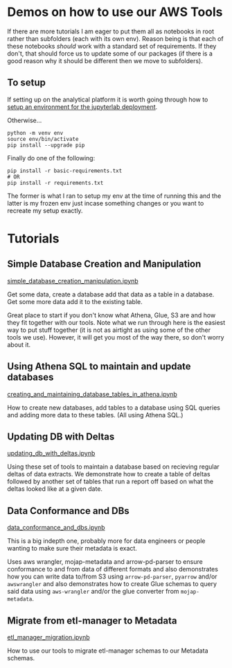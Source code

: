 # Demos on how to use our AWS Tools

If there are more tutorials I am eager to put them all as notebooks in root rather than subfolders (each with its own env). Reason being is that each of these notebooks _should_ work with a standard set of requirements. If they don't, that should force us to update some of our packages (if there is a good reason why it should be different then we move to subfolders).

## To setup

If setting up on the analytical platform it is worth going through how to [setup an environment for the jupyterlab deployment](https://user-guidance.services.alpha.mojanalytics.xyz/tools.html#venv-and-pip).

Otherwise...

```
python -m venv env
source env/bin/activate
pip install --upgrade pip
```

Finally do one of the following:

```
pip install -r basic-requirements.txt
# OR
pip install -r requirements.txt
```

The former is what I ran to setup my env at the time of running this and the latter is my frozen env just incase something changes or you want to recreate my setup exactly.


# Tutorials

## Simple Database Creation and Manipulation

[simple_database_creation_manipulation.ipynb](simple_database_creation_manipulation.ipynb)

Get some data, create a database add that data as a table in a database. Get some more data add it to the existing table.

Great place to start if you don't know what Athena, Glue, S3 are and how they fit together with our tools. Note what we run through here is the easiest way to put stuff together (it is not as airtight as using some of the other tools we use). However, it will get you most of the way there, so don't worry about it.


## Using Athena SQL to maintain and update databases

[creating_and_maintaining_database_tables_in_athena.ipynb](creating_and_maintaining_database_tables_in_athena.ipynb)

How to create new databases, add tables to a database using SQL queries and adding more data to these tables. (All using Athena SQL.)


## Updating DB with Deltas

[updating_db_with_deltas.ipynb](updating_db_with_deltas.ipynb)

Using these set of tools to maintain a database based on recieving regular deltas of data extracts. We demonstrate how to create a table of deltas followed by another set of tables that run a report off based on what the deltas looked like at a given date.


## Data Conformance and DBs

[data_conformance_and_dbs.ipynb](data_conformance_and_dbs.ipynb)

This is a big indepth one, probably more for data engineers or people wanting to make sure their metadata is exact.

Uses aws wrangler, mojap-metadata and arrow-pd-parser to ensure conformance to and from data of different formats and also demonstrates how you can write data to/from S3 using `arrow-pd-parser`, `pyarrow` and/or `awswrangler` and also demonstrates how to create Glue schemas to query said data using `aws-wrangler` and/or the glue converter from `mojap-metadata`.


## Migrate from etl-manager to Metadata

[etl_manager_migration.ipynb](etl_manager_migration.ipynb)

How to use our tools to migrate etl-manager schemas to our Metadata schemas.
